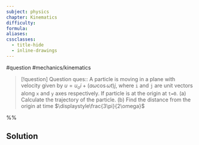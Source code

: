 ```yaml
---
subject: physics
chapter: Kinematics
difficulty: 
formula: 
aliases: 
cssclasses:
  - title-hide
  - inline-drawings
---
```

#question #mechanics/kinematics 

> [!question] Question 
> ques:: A particle is moving in a plane with velocity given by $u = u_oi + (a\omega\cos\omega t)j$, where `i` and `j` are unit vectors along `x` and `y` axes respectively. If particle is at the origin at `t=0`. (a) Calculate the trajectory of the particle. (b) Find the distance from the origin at time $\displaystyle\frac{3\pi}{2\omega}$

%%
## Solution

